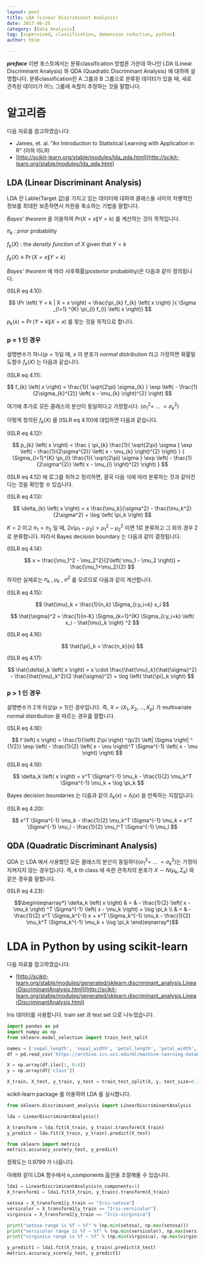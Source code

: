 ```yaml
---
layout: post  
title: LDA (Linear Discriminant Analysis)  
date: 2017-06-26  
category: [Data Analysis]  
tag: [supervised, classification, demension reduction, python]  
author: hkim  

---
```


***preface*** 이번 포스트에서는 분류classification 방법론 가운데 하나인 LDA (Linear Discriminant Analysis) 와 QDA (Quadratic Discriminant Analysis) 에 대하여 설명합니다. 분류classification란 A 그룹과 B 그룹으로 분류된 데이터가 있을 때, 새로 관측된 데이터가 어느 그룹에 속할지 추정하는 것을 말합니다.

# 알고리즘

다음 자료를 참고하였습니다:  
- James, et. al. "An Introduction to Statistical Learning with Application in R" (이하 ISLR)
- [http://scikit-learn.org/stable/modules/lda_qda.html](http://scikit-learn.org/stable/modules/lda_qda.html)

## LDA (Linear Discriminant Analysis)

LDA 란 Lable(Target 값)을 가지고 있는 데이터에 대하여 클래스들 사이의 차별적인 정보를 최대한 보존하면서 차원을 축소하는 기법을 말합니다.

*Bayes' theorem* 을 이용하여 $Pr \left( X = x \| Y = k \right)$ 를 계산하는 것이 목적입니다.

$\pi_k$ : *prior* probability

$f_{k} \left( X \right)$ : the *density function* of $X$ given that $Y = k$

$f_{k} \left( X \right) \equiv \Pr \left( X = x \| Y = k \right)$

*Bayes' theorem* 에 따라 사후확률(*posterior* probability)은 다음과 같이 정의됩니다.

(ISLR eq 4.10):

$$
\Pr \left( Y = k | X = x \right) = \frac{\pi_{k} f_{k} \left( x \right) }{ \Sigma _{l=1} ^{K} \pi_{l} f_{l} \left( x \right)}
$$

$p_{k} \left( x \right) = \Pr \left( Y = k \| X = x \right)$ 를 찾는 것을 목적으로 합니다.

### p = 1 인 경우

설명변수가 하나($p=1$)일 때, $x$ 의 분포가 *normal distribution* 라고 가정하면 확률밀도함수 $f_{k} \left( X \right)$ 는 다음과 같습니다.

(ISLR eq 4.11):

$$
f_{k} \left( x \right) = \frac{1}{ \sqrt{2\pi} \sigma_{k} } \exp \left( - \frac{1}{2\sigma_{k}^{2}} \left( x - \mu_{k} \right)^{2} \right)
$$

여기에 추가로 모든 클래스의 분산이 동일하다고 가정합시다. ($\sigma_1^2 = \ ... \ = \sigma_k^2$)

이렇게 정의된 $f_{k} \left( X \right)$ 를 (ISLR eq 4.10)에 대입하면 다음과 같습니다.

(ISLR eq 4.12):

$$
p_{k} \left( x \right) = \frac { \pi_{k} \frac{1}{ \sqrt{2\pi} \sigma } \exp \left( - \frac{1}{2\sigma^{2}} \left( x - \mu_{k} \right)^{2} \right) } { \Sigma_{l=1}^{K} \pi_{l} \frac{1}{ \sqrt{2\pi} \sigma } \exp \left( - \frac{1}{2\sigma^{2}} \left( x - \mu_{l} \right)^{2} \right) }
$$

(ISLR eq 4.12) 에 로그를 취하고 정리하면, 결국 다음 식에 따라 분류하는 것과 같아진다는 것을 확인할 수 있습니다.

(ISLR eq 4.13):

$$
\delta_{k} \left( x \right) = x \frac{\mu_k}{\sigma^2} - \frac{\mu_k^2}{2\sigma^2} + \log \left( \pi_k \right)
$$

$K=2$ 이고 $\pi_1=\pi_2$ 일 때, $2x \left( \mu_1 - \mu_2 \right) > \mu_1^2 - \mu_2^2$ 이면 1로 분류하고 그 외의 경우 2로 분류합니다. 따라서 Bayes decision boundary 는 다음과 같이 결정됩니다.

(ISLR eq 4.14):

$$
x = \frac{\mu_1^2 - \mu_2^2}{2\left( \mu_1 - \mu_2 \right)} = \frac{\mu_1+\mu_2}{2}
$$

하지만 실제로는 $\pi_k$ , $\mu_k$ , $\sigma^2$ 를 모르므로 다음과 같이 계산합니다.

(ISLR eq 4.15):

$$
\hat{\mu}_k = \frac{1}{n_k} \Sigma_{i:y_i=k} x_i
$$

$$
\hat{\sigma}^2 = \frac{1}{n-K} \Sigma_{k=1}^{K} \Sigma_{i:y_i=k} \left( x_i - \hat{\mu}_k \right) ^2
$$

(ISLR eq 4.16):

$$
\hat{\pi}_k = \frac{n_k}{n}
$$

(ISLR eq 4.17):

$$
\hat{\delta}_k \left( x \right) = x \cdot \frac{\hat{\mu}_k}{\hat{\sigma}^2} - \frac{\hat{\mu}_k^2}{2 \hat{\sigma}^2} + \log \left( \hat{\pi}_k \right)
$$

### p > 1 인 경우

설명변수가 2개 이상($p>1$)인 경우입니다. 즉, $X = \left( X_1, X_2, ... , X_p \right)$ 가 multivariate normal distribution 을 따르는 경우를 말합니다.

(ISLR eq 4.18):

$$
f \left( x \right) = \frac{1}{\left( 2\pi \right) ^{p/2} \left| \Sigma \right| ^ {1/2}} \exp \left( - \frac{1}{2} \left( x - \mu \right)^T \Sigma^{-1} \left( x - \mu \right)  \right)
$$

(ISLR eq 4.19):

$$
\delta_k \left( x \right) = x^T \Sigma^{-1} \mu_k - \frac{1}{2} \mu_k^T \Sigma^{-1} \mu_k + \log \pi_k
$$

Bayes decision boundaries 는 다음과 같이 $\delta_k \left( x \right) = \delta_l \left( x \right)$ 을 만족하는 지점입니다.

(ISLR eq 4.20):

$$
x^T \Sigma^{-1} \mu_k - \frac{1}{2} \mu_k^T \Sigma^{-1} \mu_k =
x^T \Sigma^{-1} \mu_l - \frac{1}{2} \mu_l^T \Sigma^{-1} \mu_l
$$

## QDA (Quadratic Discriminant Analysis)

QDA 는 LDA 에서 사용했던 모든 클래스의 분산이 동일하다($\sigma_1^2 = \ ... \ = \sigma_k^2$)는 가정이 지켜지지 않는 경우입니다. 즉, $k$ th class 에 속한 관측치의 분포가 $X \sim N \left( \mu_k, \Sigma_k \right)$ 와 같은 경우를 말합니다.

(ISLR eq 4.23):

$$\begin{eqnarray*}
\delta_k \left( x \right)
& = & - \frac{1}{2} \left( x - \mu_k \right) ^T \Sigma^{-1} \left( x - \mu_k \right) + \log \pi_k \\
& = & - \frac{1}{2} x^T \Sigma_k^{-1} x + x^T \Sigma_k^{-1} \mu_k - \frac{1}{2} \mu_k^T \Sigma_k^{-1} \mu_k + \log \pi_k
\end{eqnarray*}$$


# LDA in Python by using scikit-learn

다음 자료를 참고하였습니다:  
- [http://scikit-learn.org/stable/modules/generated/sklearn.discriminant_analysis.LinearDiscriminantAnalysis.html](http://scikit-learn.org/stable/modules/generated/sklearn.discriminant_analysis.LinearDiscriminantAnalysis.html)


Iris 데이터를 사용합니다. train set 과 test set 으로 나누었습니다.

```python
import pandas as pd
import numpy as np
from sklearn.model_selection import train_test_split

names = ['sepal_length', 'sepal_width', 'petal_length', 'petal_width', 'class']
df = pd.read_csv('https://archive.ics.uci.edu/ml/machine-learning-databases/iris/iris.data', header=None, names=names)

X = np.array(df.iloc[:, 0:4])
y = np.array(df['class'])

X_train, X_test, y_train, y_test = train_test_split(X, y, test_size=0.33, random_state=42)
```

scikit-learn package 를 이용하여 LDA 를 실시합니다.

```python
from sklearn.discriminant_analysis import LinearDiscriminantAnalysis

lda = LinearDiscriminantAnalysis()

X_transform = lda.fit(X_train, y_train).transform(X_train)
y_predict = lda.fit(X_train, y_train).predict(X_test)

from sklearn import metrics
metrics.accuracy_score(y_test, y_predict)
```

정확도는 0.9799 가 나옵니다.

아래와 같이 LDA 함수에서 n_components 옵션을 조절해줄 수 있습니다.

```python
lda1 = LinearDiscriminantAnalysis(n_components=1)
X_transform1 = lda1.fit(X_train, y_train).transform(X_train)

setosa = X_transform1[y_train == "Iris-setosa"]
versicolor = X_transform1[y_train == "Iris-versicolor"]
virginica = X_transform1[y_train == "Iris-virginica"]

print("setosa range is %f ~ %f" % (np.min(setosa), np.max(setosa)))
print("versicolor range is %f ~ %f" % (np.min(versicolor), np.max(versicolor)))
print("virginica range is %f ~ %f" % (np.min(virginica), np.max(virginica)))

y_predict1 = lda1.fit(X_train, y_train).predict(X_test)
metrics.accuracy_score(y_test, y_predict1)
```
